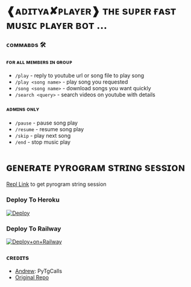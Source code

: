 # ❰ᴀᴅɪᴛʏᴀ✘ᴘʟᴀʏᴇʀ❱ ᴛʜᴇ sᴜᴘᴇʀ ғᴀsᴛ ᴍᴜsɪᴄ ᴘʟᴀʏᴇʀ ʙᴏᴛ ...


### ᴄᴏᴍᴍᴀʙᴅs 🛠
#### ғᴏʀ ᴀʟʟ ᴍᴇᴍʙᴇʀs ɪɴ ɢʀᴏᴜᴘ
- `/play` - reply to youtube url or song file to play song
- `/play <song name>` - play song you requested
- `/song <song name>` - download songs you want quickly
- `/search <query>` - search videos on youtube with details

#### ᴀᴅᴍɪɴs ᴏɴʟʏ
- `/pause` - pause song play
- `/resume` - resume song play
- `/skip` - play next song
- `/end` - stop music play


# ɢᴇɴᴇʀᴀᴛᴇ ᴘʏʀᴏɢʀᴀᴍ sᴛʀɪɴɢ sᴇssɪᴏɴ

[Repl Link](https://replit.com/@AdityaHalder/PyrogramStringSession) to get pyrogram string session


### Deploy To Heroku

[![Deploy](https://www.herokucdn.com/deploy/button.svg)](https://heroku.com/deploy?template=https://github.com/Shailendra34/ShailendraVcPlayer)


### Deploy To Railway

[![Deploy+on+Railway](https://railway.app/button.svg)](https://railway.app/new/template?template=https://github.com/Shailendra34/ShailendraVcPlayer&envs=API_ID,API_HASH,BOT_TOKEN,DURATION_LIMIT,SESSION_NAME,SUDO_USERS)


### ᴄʀᴇᴅɪᴛs
- [Andrew](https://github.com/AndrewLaneX): PyTgCalls
- [Original Repo](https://github.com/suprojects/CallsMusic)
